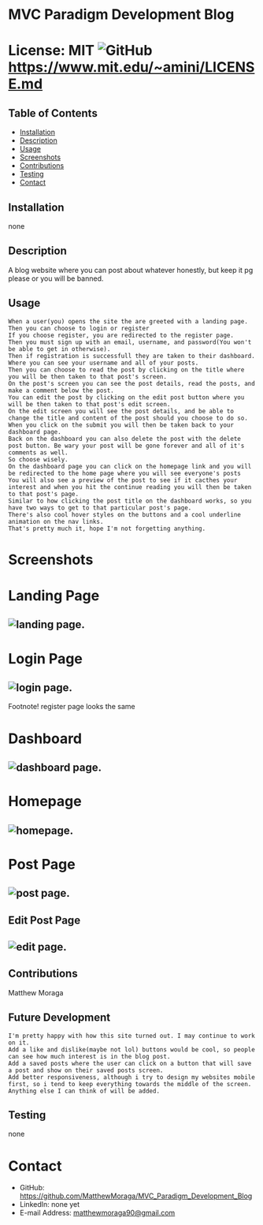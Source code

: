 

# MVC Paradigm Development Blog
# License: MIT ![GitHub](https://img.shields.io/github/license/MatthewMoraga/README_Generator) https://www.mit.edu/~amini/LICENSE.md 

## Table of Contents
* [Installation](#installation)
* [Description](#description)
* [Usage](#usage)
* [Screenshots](#screenshots)
* [Contributions](#contributions)
* [Testing](#testing)
* [Contact](#contact)

## Installation
none

## Description
A blog website where you can post about whatever honestly, but keep it pg please or you will be banned.

## Usage
```
When a user(you) opens the site the are greeted with a landing page.
Then you can choose to login or register
If you choose register, you are redirected to the register page.
Then you must sign up with an email, username, and password(You won't be able to get in otherwise).
Then if registration is successfull they are taken to their dashboard.
Where you can see your username and all of your posts.
Then you can choose to read the post by clicking on the title where you will be then taken to that post's screen.
On the post's screen you can see the post details, read the posts, and make a comment below the post.
You can edit the post by clicking on the edit post button where you will be then taken to that post's edit screen.
On the edit screen you will see the post details, and be able to change the title and content of the post should you choose to do so.
When you click on the submit you will then be taken back to your dashboard page.
Back on the dashboard you can also delete the post with the delete post button. Be wary your post will be gone forever and all of it's comments as well.
So choose wisely.
On the dashboard page you can click on the homepage link and you will be redirected to the home page where you will see everyone's posts
You will also see a preview of the post to see if it cacthes your interest and when you hit the continue reading you will then be taken to that post's page.
Similar to how clicking the post title on the dashboard works, so you have two ways to get to that particular post's page.
There's also cool hover styles on the buttons and a cool underline animation on the nav links.
That's pretty much it, hope I'm not forgetting anything.
```

# Screenshots

# Landing Page
## ![landing page.](https://github.com/MatthewMoraga/MVC_Paradigm_Development_Blog/blob/main/assets/blog_website_landing_page.jpg)

# Login Page
## ![login page.](assets\blog_website_login_page.jpg)
Footnote! register page looks the same

# Dashboard
## ![dashboard page.](assets\blog_website_dashboard_page.jpg)

# Homepage
## ![homepage.](assets\blog_website_homepage.jpg)

# Post Page
## ![post page.](assets\blog_website_post_page.jpg)

## Edit Post Page
## ![edit page.](assets\blog_website_edit_page.jpg)

## Contributions
Matthew Moraga

## Future Development
```
I'm pretty happy with how this site turned out. I may continue to work on it.
Add a like and dislike(maybe not lol) buttons would be cool, so people can see how much interest is in the blog post.
Add a saved posts where the user can click on a button that will save a post and show on their saved posts screen.
Add better responsiveness, although i try to design my websites mobile first, so i tend to keep everything towards the middle of the screen.
Anything else I can think of will be added.
```

## Testing
none

# Contact
* GitHub: https://github.com/MatthewMoraga/MVC_Paradigm_Development_Blog
* LinkedIn: none yet
* E-mail Address: matthewmoraga90@gmail.com

